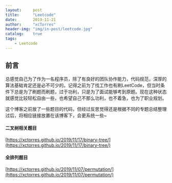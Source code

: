 ```yaml
---
layout:     post
title:      "Leetcode"
date:       2019-11-21
author:     "xcTorres"
header-img: "img/in-post/leetcode.jpg"
catalog:    true
tags:
    - Leetcode
---
```


## 前言  
总感觉自己为了作为一名程序员，除了有良好的团队协作能力，代码规范，深厚的算法基础肯定还是必不可少的。记得之前为了找工作也有刷LeetCode，但当时条件下总是为了刷题而刷题，过于功利，只是为了面试能够考到原题。现在这种状态就感觉比较轻松自由一些，也希望自己不那么功利，也不着急，也为了职业规划。 

这个博客之前放了一些题目的代码，但经过反思觉得还是根据不同的专题总结整理过后，将相应链接放置在该博客下，会更系统一些~ 

#### 二叉树相关题目
[https://xctorres.github.io/2019/11/17/binary-tree/](https://xctorres.github.io/2019/11/17/binary-tree/)

#### 全排列题目  
[https://xctorres.github.io/2019/11/07/permutation/](https://xctorres.github.io/2019/11/07/permutation/)
